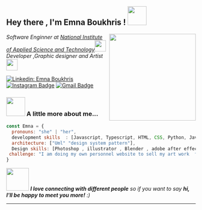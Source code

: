 <h2> Hey there , I'm Emna Boukhris ! <img src="https://media.giphy.com/media/mGcNjsfWAjY5AEZNw6/giphy.gif" width="50"></h2>
<img align='right' src="https://media.giphy.com/media/ieyl9zmCjO4b4t6qoY/giphy.gif" width="230">
<p><em>Software Enginner at <a href="http://www.insat.rnu.tn/Fr/accueil_46_34">National Institute of Applied Science and Technology</a><img src="https://media.giphy.com/media/fYSnHlufseco8Fh93Z/giphy.gif" width="30"></br>Developer ,Graphic designer  and Artist </a><img src="https://media.giphy.com/media/WUlplcMpOCEmTGBtBW/giphy.gif" width="30"> 
</em></p>

[![Linkedin: Emna Boukhris](https://img.shields.io/badge/-EmnaBoukhris-blue?style=flat-square&logo=Linkedin&logoColor=white&link=https:https://www.linkedin.com/in/emna-boukhris-611014214/)](https://www.linkedin.com/in/emna-boukhris-611014214/)
[![Instagram Badge](https://img.shields.io/badge/-@EmnaBoukhris-purple?style=flat&logo=instagram&logoColor=white&link=https://www.instagram.com/emna_boukhris/)](https://www.instagram.com/emna_boukhris/)
[![Gmail Badge](https://img.shields.io/badge/-EmnaBoukhris-c14438?style=flat&logo=Gmail&logoColor=white&link=mailto:emnabkk9@gmail.com)](mailto:emnabkk9@gmail.com)



### <img src="https://media.giphy.com/media/VgCDAzcKvsR6OM0uWg/giphy.gif" width="50"> A little more about me...  

```javascript
const Emna = {
  pronouns: "she" | "her",
  development skills  : [Javascript, Typescript, HTML, CSS, Python, Java, Java EE , C++ , C , php , Symphony , React , nextjs , MySQL , Spring Boot ],
  architecture: ["Uml" "design system pattern"],
  Design skills: [Photoshop , illustrator , Blender , adobe after effect] , 
 challenge: "I am doing my own personnel website to sell my art work  focused on next js and nest "
}
```

<img src="https://media.giphy.com/media/LnQjpWaON8nhr21vNW/giphy.gif" width="60"> <em><b>I love connecting with different people</b> so if you want to say <b>hi, I'll be happy to meet you more!</b> :)</em>

---

